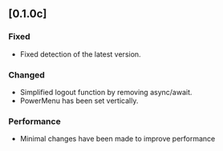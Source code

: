 ## [0.1.0c]

### Fixed
- Fixed detection of the latest version.

### Changed
- Simplified logout function by removing async/await.
- PowerMenu has been set vertically.

### Performance
- Minimal changes have been made to improve performance
